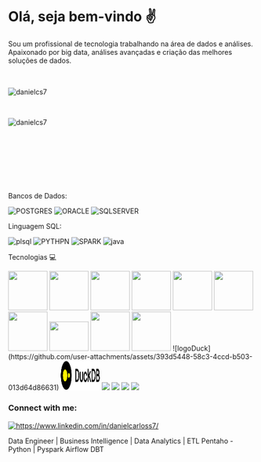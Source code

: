 

# Olá, seja bem-vindo ✌️

Sou um profissional de tecnologia trabalhando na área de dados e análises.
Apaixonado por big data, análises avançadas e criação das melhores soluções de dados.

<div style="display: inline_block"><br>
<p><img align="center" src="https://github-readme-stats.vercel.app/api?username=danielcs7&show_icons=true&locale=en&theme=prussian" alt="danielcs7" />



<div style="display: inline_block"><br>
<p><img align="left" src="https://github-readme-stats.vercel.app/api/top-langs?username=danielcs7&show_icons=true&locale=en&layout=compact&theme=prussian" alt="danielcs7" />
</p>
</div>
</br>
<br>
<br>
</br>
</br>

<br>
</br>
<br>

Bancos de Dados:

![POSTGRES](https://img.shields.io/badge/-POSTGRES-yellowgreen)
![ORACLE](https://img.shields.io/badge/-ORACLE-CRITICAL)
![SQLSERVER](https://img.shields.io/badge/-SQLSERVER-red)

Linguagem SQL:

![plsql](https://img.shields.io/badge/ORACLE-PLSQL-important)
![PYTHPN](https://img.shields.io/badge/PYTHON-PY-blue)
![SPARK](https://img.shields.io/badge/PYTHON-PYSPARK-green)
![java](https://img.shields.io/badge/JAVA-JV-BLUEVIOLET)

Tecnologias 💻
<div>
<img src="https://user-images.githubusercontent.com/92809543/147505634-790c4187-0e0c-42cd-b3b5-b35c77c16347.png" width="80" height=80"/>
<img src="https://user-images.githubusercontent.com/92809543/147506791-fa632e59-58c0-423f-bfab-90184b5528ce.png" width="80" height=80"/>
<img src="https://user-images.githubusercontent.com/92809543/147508656-c98f7a17-504e-40f2-b710-c5031c0198fd.png" width="80" height=80"/>
<img src="https://user-images.githubusercontent.com/92809543/147506898-cf34755f-ee0d-484e-8239-cb1ecb4982e4.png" width="80" height=80"/>
<img src="https://user-images.githubusercontent.com/92809543/147506952-a82aa3f8-0ab6-4223-8e77-a42fffe50e4b.png" width="80" height=80"/>
<img src="https://user-images.githubusercontent.com/92809543/147509370-bfdc9029-5eb9-44ab-a551-d532b6efb0b7.png" width="80" height=80"/>
<img src="https://github.com/danielcs7/danielcs7/assets/29869300/adf93a3c-0a60-4481-9ed0-d0a745df5a00" width="80" height="80">
<img src="https://user-images.githubusercontent.com/29869300/361927937-ef4f24b3-5225-4e9d-8da4-20eb62b0f179.png" width="80" height="60">

<img src="https://github.com/user-attachments/assets/2e05f081-a2c4-4b2c-85ec-73b08636e8a9.png" width="80" height="80">
<img src="https://github.com/user-attachments/assets/2e05f081-a2c4-4b2c-85ec-73b08636e8a9.png" width="80" height="80">
![logoDuck](https://github.com/user-attachments/assets/393d5448-58c3-4ccd-b503-013d64d86631)

<img src="https://github.com/duckdb/duckdb/raw/main/logo/DuckDB_Logo-horizontal.svg" width="80" height="60">

<img src="https://user-images.githubusercontent.com/29869300/227797597-71d9b9fa-2ec1-443d-8e1c-2127a9fc1cb1.png"/>
<img src="https://user-images.githubusercontent.com/29869300/227797603-7f750ef1-17f0-403c-842a-3ff34e927f7b.png"/>
<img src="https://user-images.githubusercontent.com/29869300/227797608-e765f0ef-fc64-444b-a5af-8e9b5be0396f.png"/>
<img src="https://user-images.githubusercontent.com/29869300/227797616-20683481-52d0-4cea-8411-f1572451c998.png"/>     
 
</div>


<h3 align="left">Connect with me:</h3>
<p align="left">
<a href="https://linkedin.com/in/https://www.linkedin.com/in/danielcarloss7/" target="blank"><img align="center" src="https://raw.githubusercontent.com/rahuldkjain/github-profile-readme-generator/master/src/images/icons/Social/linked-in-alt.svg" alt="https://www.linkedin.com/in/danielcarloss7/" height="30" width="40" /></a>
</p>



Data Engineer | Business Intelligence | Data Analytics | ETL Pentaho - Python | Pyspark Airflow DBT
       
